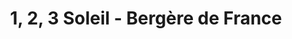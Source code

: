 ---
title: "1, 2, 3 Soleil - Bergère de France"
url: /vichy/1-2-3-soleil-bergere-de-france/
shop: shop
---